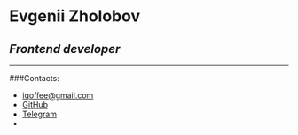 # Evgenii Zholobov

## _Frontend developer_

---

###Contacts:

- iqoffee@gmail.com
- [GitHub](https://github.com/iqoffee)
- [Telegram](https://t.me/aqoolax)
-
